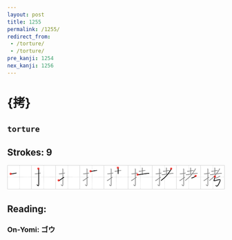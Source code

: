 ```yaml
---
layout: post
title: 1255
permalink: /1255/
redirect_from:
 - /torture/
 - /torture/
pre_kanji: 1254
nex_kanji: 1256
---
```


# {拷}

## `torture`

## Strokes: 9

<div class="stroke"><img src="../images/E68BB7.png" /></div>

## Reading:

### On-Yomi: ゴウ

